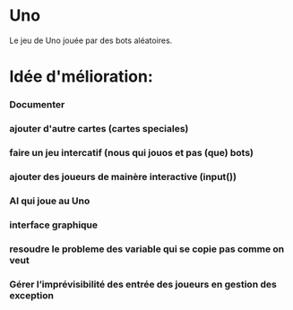 # Uno
Le jeu de Uno jouée par des bots aléatoires.

# Idée d'mélioration:
### Documenter
### ajouter d'autre cartes (cartes speciales)
### faire un jeu intercatif (nous qui jouos et pas (que) bots)
### ajouter des joueurs de mainère interactive (input())
### AI qui joue au Uno 
### interface graphique
### resoudre le probleme des variable qui se copie pas comme on veut
### Gérer l’imprévisibilité des entrée des joueurs en gestion des exception 
